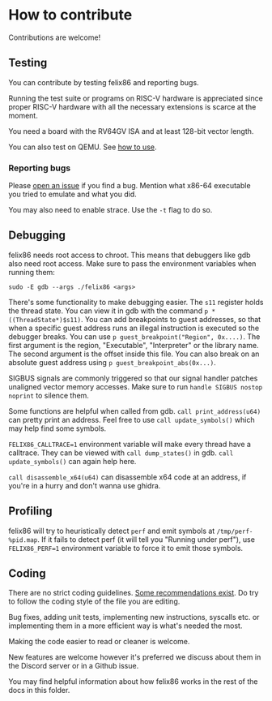 # How to contribute

Contributions are welcome!

## Testing
You can contribute by testing felix86 and reporting bugs.

Running the test suite or programs on RISC-V hardware is appreciated since proper RISC-V hardware with all the necessary extensions is scarce at the moment.

You need a board with the RV64GV ISA and at least 128-bit vector length.

You can also test on QEMU. See [how to use](./../how-to-use.md).

### Reporting bugs
Please [open an issue](https://github.com/OFFTKP/felix86/issues/new) if you find a bug.
Mention what x86-64 executable you tried to emulate and what you did.

You may also need to enable strace. Use the `-t` flag to do so.

## Debugging
felix86 needs root access to chroot. This means that debuggers like gdb also need root access.
Make sure to pass the environment variables when running them:
```
sudo -E gdb --args ./felix86 <args>
```

There's some functionality to make debugging easier. The `s11` register holds the thread state. You can view it in gdb with the command `p *((ThreadState*)$s11)`. You can add breakpoints to guest addresses, so that when a specific guest address runs an illegal instruction is executed so the debugger breaks. You can use `p guest_breakpoint("Region", 0x....)`. The first argument is the region, "Executable", "Interpreter" or the library name. The second argument is the offset inside this file. You can also break on an absolute guest address using `p guest_breakpoint_abs(0x...)`.

SIGBUS signals are commonly triggered so that our signal handler patches unaligned vector memory accesses. Make sure to run `handle SIGBUS nostop noprint` to silence them.

Some functions are helpful when called from gdb.
`call print_address(u64)` can pretty print an address. Feel free to use `call update_symbols()` which may help find some symbols.

`FELIX86_CALLTRACE=1` environment variable will make every thread have a calltrace. They can be viewed with `call dump_states()` in gdb. `call update_symbols()` can again help here.

`call disassemble_x64(u64)` can disassemble x64 code at an address, if you're in a hurry and don't wanna use ghidra.

## Profiling
felix86 will try to heuristically detect `perf` and emit symbols at `/tmp/perf-%pid.map`. If it fails to detect perf (it will tell you "Running under perf"), use `FELIX86_PERF=1` environment variable to force it to emit those symbols.

## Coding
There are no strict coding guidelines. [Some recommendations exist](./conventions.md).
Do try to follow the coding style of the file you are editing.

Bug fixes, adding unit tests, implementing new instructions, syscalls etc. or implementing them in a more efficient way is what's needed the most.

Making the code easier to read or cleaner is welcome.

New features are welcome however it's preferred we discuss about them in the Discord server or in a Github issue.

You may find helpful information about how felix86 works in the rest of the docs in this folder.